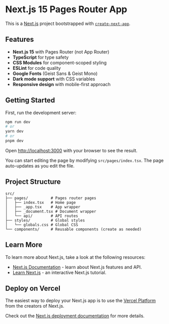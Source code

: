 # Next.js 15 Pages Router App

This is a [Next.js](https://nextjs.org/) project bootstrapped with [`create-next-app`](https://github.com/vercel/next.js/tree/canary/packages/create-next-app).

## Features

- **Next.js 15** with Pages Router (not App Router)
- **TypeScript** for type safety
- **CSS Modules** for component-scoped styling
- **ESLint** for code quality
- **Google Fonts** (Geist Sans & Geist Mono)
- **Dark mode support** with CSS variables
- **Responsive design** with mobile-first approach

## Getting Started

First, run the development server:

```bash
npm run dev
# or
yarn dev
# or
pnpm dev
```

Open [http://localhost:3000](http://localhost:3000) with your browser to see the result.

You can start editing the page by modifying `src/pages/index.tsx`. The page auto-updates as you edit the file.

## Project Structure

```
src/
├── pages/          # Pages router pages
│   ├── index.tsx   # Home page
│   ├── _app.tsx    # App wrapper
│   ├── _document.tsx # Document wrapper
│   └── api/        # API routes
├── styles/         # Global styles
│   └── globals.css # Global CSS
└── components/     # Reusable components (create as needed)
```

## Learn More

To learn more about Next.js, take a look at the following resources:

- [Next.js Documentation](https://nextjs.org/docs) - learn about Next.js features and API.
- [Learn Next.js](https://nextjs.org/learn) - an interactive Next.js tutorial.

## Deploy on Vercel

The easiest way to deploy your Next.js app is to use the [Vercel Platform](https://vercel.com/new?utm_medium=default-template&filter=next.js&utm_source=create-next-app&utm_campaign=create-next-app-readme) from the creators of Next.js.

Check out the [Next.js deployment documentation](https://nextjs.org/docs/deployment) for more details.
